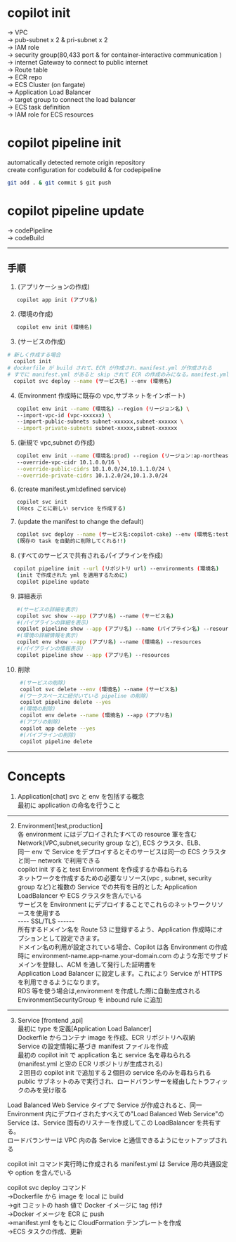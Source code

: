 # copilot init

→ VPC  
→ pub-subnet x 2 & pri-subnet x 2  
→ IAM role  
→ security group(80,433 port & for container-interactive communication )  
→ internet Gateway to connect to public internet  
→ Route table  
→ ECR repo  
→ ECS Cluster (on fargate)  
→ Application Load Balancer  
→ target group to connect the load balancer  
→ ECS task definition  
→ IAM role for ECS resources

# copilot pipeline init

automatically detected remote origin repository  
create configuration for codebuild & for codepipeline

```bash
git add . & git commit $ git push
```

# copilot pipeline update

→ codePipeline  
→ codeBuild

---

## 手順

1. (アプリケーションの作成)

```bash
   copilot app init (アプリ名)
```

2. (環境の作成)

```bash
   copilot env init (環境名)
```

3. (サービスの作成)

```bash
# 新しく作成する場合
  copilot init
# dockerfile が build されて、ECR が作成され、manifest.yml が作成される
# すでに manifest.yml があると skip されて ECR の作成のみになる。manifest.yml を適用させるために
  copilot svc deploy --name (サービス名) --env (環境名)
```

4. (Environment 作成時に既存の vpc,サブネットをインポート)

```bash
   copilot env init --name (環境名) --region (リージョン名) \
   --import-vpc-id (vpc-xxxxxx) \
   --import-public-subnets subnet-xxxxxx,subnet-xxxxxx \
   --import-private-subnets subnet-xxxxx,subnet-xxxxxx
```

5. (新規で vpc,subnet の作成)

```bash
   copilot env init --name (環境名:prod) --region (リージョン:ap-northeast-1) \
   --override-vpc-cidr 10.1.0.0/16 \
   --override-public-cidrs 10.1.0.0/24,10.1.1.0/24 \
   --override-private-cidrs 10.1.2.0/24,10.1.3.0/24
```

6. (create manifest.yml:defined service)

```bash
   copilot svc init
   (※ecs ごとに新しい service を作成する)
```

7. (update the manifest to change the default)

```bash
   copilot svc deploy --name (サービス名:copilot-cake) --env (環境名:test)
   (既存の task を自動的に削除してくれる!!)
```

8. (すべてのサービスで共有されるパイプラインを作成)

```bash
  copilot pipeline init --url (リポジトリ url) --environments (環境名)
   (init で作成された yml を適用するために)
   copilot pipeline update
```

9. 詳細表示

```bash
   #(サービスの詳細を表示)
   copilot svc show --app (アプリ名) --name (サービス名)
   #(パイプラインの詳細を表示)
   copilot pipeline show --app (アプリ名) --name (パイプライン名) --resources
   #(環境の詳細情報を表示)
   copilot env show --app (アプリ名) --name (環境名) --resources
   #(パイプラインの情報表示)
   copilot pipeline show --app (アプリ名) --resources
```

10. 削除

```bash
    #(サービスの削除)
    copilot svc delete --env (環境名) --name (サービス名)
    #(ワークスペースに紐付いている pipeline の削除)
    copilot pipeline delete --yes
    #(環境の削除)
    copilot env delete --name (環境名) --app (アプリ名)
    #(アプリの削除)
    copilot app delete --yes
    #(パイプラインの削除)
    copilot pipeline delete
```

---

# Concepts

1. Application[chat]
   svc と env を包括する概念  
   最初に application の命名を行うこと

---

2. Environment[test,production]  
    各 environment にはデプロイされたすべての resource 軍を含む  
    Network(VPC,subnet,security group など), ECS クラスタ、ELB、  
    同一 env で Service をデプロイするとそのサービスは同一の ECS クラスタと同一 network で利用できる  
    copilot init すると test Environment を作成するか尋ねられる  
    ネットワークを作成するための必要なリソース(vpc , subnet, security group など)と複数の Service での共有を目的とした Application LoadBalancer や ECS クラスタを含んでいる  
    サービスを Environment にデプロイすることでこれらのネットワークリソースを使用する  
   ---- SSL/TLS ------  
   所有するドメイン名を Route 53 に登録するよう、Application 作成時にオプションとして設定できます。  
    ドメイン名の利用が設定されている場合、Copilot は各 Environment の作成時に environment-name.app-name.your-domain.com のような形でサブドメインを登録し、ACM を通して発行した証明書を  
    Application Load Balancer に設定します。これにより Service が HTTPS を利用できるようになります。  
   RDS 等を使う場合は,environment を作成した際に自動生成される EnvironmentSecurityGroup を inbound rule に追加

---

3. Service [frontend ,api]  
   最初に type を定義[Application Load Balancer]  
   Dockerfile からコンテナ image を作成、ECR リポジトリへ収納  
   Service の設定情報に基づき manifest ファイルを作成  
   最初の copilot init で application 名と service 名を尋ねられる(manifest.yml と空の ECR リポジトリが生成される)  
   ２回目の copilot init で追加する２個目の service 名のみを尋ねられる  
   public サブネットのみで実行され、ロードバランサーを経由したトラフィックのみを受け取る

Load Balanced Web Service タイプで Service が作成されると、同一 Environment 内にデプロイされたすべえての"Load Balanced Web Service"の Service は、Service 固有のリスナーを作成してこの LoadBalancer を共有する。  
ロードバランサーは VPC 内の各 Service と通信できるようにセットアップされる

copilot init コマンド実行時に作成される manifest.yml は Service 用の共通設定や option を含んでいる

copilot svc deploy コマンド  
→Dockerfile から image を local に build  
→git コミットの hash 値で Docker イメージに tag 付け  
→Docker イメージを ECR に push  
→manifest.yml をもとに CloudFormation テンプレートを作成  
→ECS タスクの作成、更新  

